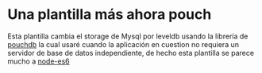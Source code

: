 # Una plantilla más ahora pouch

Esta plantilla cambia el storage de Mysql por leveldb usando la librería de [pouchdb](https://pouchdb.com/) la cual usaré cuando la aplicación en cuestion no requiera un servidor de base de datos independiente, de hecho esta plantilla se parece mucho a [node-es6](https://github.com/betotto/node-es6) 